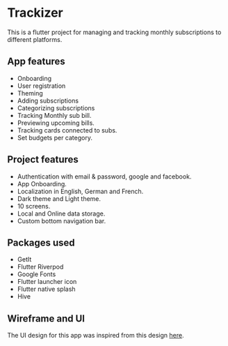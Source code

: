 # Trackizer
This is a flutter project for managing and tracking monthly subscriptions to different platforms.

## App features
- Onboarding
- User registration
- Theming
- Adding subscriptions
- Categorizing subscriptions
- Tracking Monthly sub bill.
- Previewing upcoming bills.
- Tracking cards connected to subs.
- Set budgets per category.

## Project features
- Authentication with email & password, google and facebook. 
- App Onboarding.
- Localization in English, German and French.
- Dark theme and Light theme.
- 10 screens. 
- Local and Online data storage.
- Custom bottom navigation bar.

## Packages used
- GetIt
- Flutter Riverpod
- Google Fonts
- Flutter launcher icon
- Flutter native splash
- Hive
 
## Wireframe and UI
The UI design for this app was inspired from this design [here](https://symu.co/freebies/templates-4/trackizer/).
